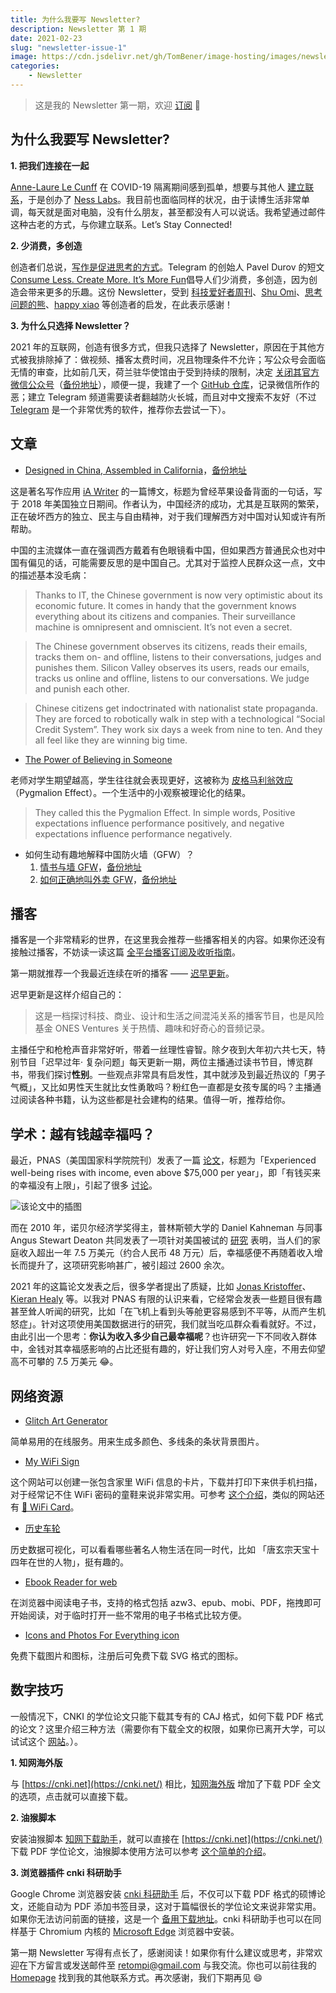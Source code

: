```yaml
---
title: 为什么我要写 Newsletter?
description: Newsletter 第 1 期
date: 2021-02-23
slug: "newsletter-issue-1"
image: https://cdn.jsdelivr.net/gh/TomBener/image-hosting/images/newsletter-1-cover.jpg
categories:
    - Newsletter
---
```


> 这是我的 Newsletter 第一期，欢迎 [订阅](https://newsletter.retompi.com) 👏

## 为什么我要写 Newsletter?

**1. 把我们连接在一起**

[Anne-Laure Le Cunff](https://twitter.com/anthilemoon) 在 COVID-19 隔离期间感到孤单，想要与其他人 [建立联系](https://twitter.com/revue/status/1361692623522660354)，于是创办了 [Ness Labs](https://nesslabs.com/)。我目前也面临同样的状况，由于读博生活非常单调，每天就是面对电脑，没有什么朋友，甚至都没有人可以说话。我希望通过邮件这种古老的方式，与你建立联系。Let’s Stay Connected!

**2. 少消费，多创造**

创造者们总说，[写作是促进思考的方式](https://sspai.com/post/56147)。Telegram 的创始人 Pavel Durov 的短文 [Consume Less. Create More. It’s More Fun](https://telegra.ph/Consume-Less-Create-More-Its-More-Fun-12-04)倡导人们少消费，多创造，因为创造会带来更多的乐趣。这份 Newsletter，受到 [科技爱好者周刊](http://www.ruanyifeng.com/blog/weekly/)、[Shu Omi](https://www.youtube.com/channel/UC525q2RIufHjnaHOuIUFY9A)、[思考问题的熊](https://kaopubear.top/)、[happy xiao](https://happyxiao.com/) 等创造者的启发，在此表示感谢！

**3. 为什么只选择 Newsletter？**

2021 年的互联网，创造有很多方式，但我只选择了 Newsletter，原因在于其他方式被我排除掉了：做视频、播客太费时间，况且物理条件不允许；写公众号会面临无情的审查，比如前几天，荷兰驻华使馆由于受到持续的限制，决定 [关闭其官方微信公众号](https://mp.weixin.qq.com/s/E99UjVh4NMbShfREFyGxWA)（[备份地址](https://archive.vn/SGZtW)），顺便一提，我建了一个 [GitHub 仓库](https://github.com/TomBener/get-rid-of-wechat)，记录微信所作的恶；建立 Telegram 频道需要读者翻越防火长城，而且对中文搜索不友好（不过 [Telegram](https://telegram.org/) 是一个非常优秀的软件，推荐你去尝试一下）。

## 文章

- [Designed in China, Assembled in California](https://ia.net/topics/designed-in-china-assembled-in-california)，[备份地址](https://web.archive.org/web/20210130012842/https://ia.net/topics/designed-in-china-assembled-in-california)

这是著名写作应用 [iA Writer](https://ia.net/writer) 的一篇博文，标题为曾经苹果设备背面的一句话，写于 2018 年美国独立日期间。作者认为，中国经济的成功，尤其是互联网的繁荣，正在破坏西方的独立、民主与自由精神，对于我们理解西方对中国对认知或许有所帮助。

中国的主流媒体一直在强调西方戴着有色眼镜看中国，但如果西方普通民众也对中国有偏见的话，可能需要反思的是中国自己。尤其对于监控人民群众这一点，文中的描述基本没毛病：

> Thanks to IT, the Chinese government is now very optimistic about its economic future. It comes in handy that the government knows everything about its citizens and companies. Their surveillance machine is omnipresent and omniscient. It’s not even a secret.

> The Chinese government observes its citizens, reads their emails, tracks them on- and offline, listens to their conversations, judges and punishes them. Silicon Valley observes its users, reads our emails, tracks us online and offline, listens to our conversations. We judge and punish each other.

> Chinese citizens get indoctrinated with nationalist state propaganda. They are forced to robotically walk in step with a technological “Social Credit System”. They work six days a week from nine to ten. And they all feel like they are winning big time.

- [The Power of Believing in Someone](https://visualwisdom.substack.com/p/the-power-of-believing-in-someone)

老师对学生期望越高，学生往往就会表现更好，这被称为 [皮格马利翁效应](https://zh.wikipedia.org/wiki/皮格马利翁效应)（Pygmalion Effect）。一个生活中的小观察被理论化的结果。

> They called this the Pygmalion Effect. In simple words, Positive expectations influence performance positively, and negative expectations influence performance negatively.

- 如何生动有趣地解释中国防火墙（GFW）？
  1. [情书与墙 GFW](https://watchtower.link/break-the-great-firewall)，[备份地址](https://ipfs.io/ipfs/QmUgbLrJcw4HYLzWPN9EpWxWcYchNw6GHVwzSiABdq6Ptt)
  2. [如何正确地叫外卖 GFW](https://type.cyhsu.xyz/2018/02/how-to-request-a-takeout-behind-a-wall)，[备份地址](https://archive.vn/8sqTf)

## 播客

播客是一个非常精彩的世界，在这里我会推荐一些播客相关的内容。如果你还没有接触过播客，不妨读一读这篇 [全平台播客订阅及收听指南](https://sspai.com/post/57960)。

第一期就推荐一个我最近连续在听的播客 —— [迟早更新](https://podcast.weareones.com/)。

迟早更新是这样介绍自己的：

> 这是一档探讨科技、商业、设计和生活之间混沌关系的播客节目，也是风险基金 ONES Ventures 关于热情、趣味和好奇心的音频记录。

主播任宁和枪枪声音非常好听，带着一丝理性睿智。除夕夜到大年初六共七天，特别节目「迟早过年· 复杂问题」每天更新一期，两位主播通过读书节目，博览群书，带我们探讨**性别**。一些观点非常具有启发性，其中就涉及到最近热议的「男子气概」，又比如男性天生就比女性勇敢吗？粉红色一直都是女孩专属的吗？主播通过阅读各种书籍，认为这些都是社会建构的结果。值得一听，推荐给你。

## 学术：越有钱越幸福吗？

最近，PNAS（美国国家科学院院刊）发表了一篇 [论文](https://www.pnas.org/content/118/4/e2016976118)，标题为「Experienced well-being rises with income, even above $75,000 per year」，即「有钱买来的幸福没有上限」，引起了很多 [讨论](https://twitter.com/kurtjgray/status/1353799699053113344)。

![该论文中的插图](https://cdn.jsdelivr.net/gh/TomBener/image-hosting/images/pnas-income-figure.jpg)

而在 2010 年，诺贝尔经济学奖得主，普林斯顿大学的 Daniel Kahneman 与同事 Angus Stewart Deaton 共同发表了一项针对美国被试的 [研究](https://www.pnas.org/content/107/38/16489) 表明，当人们的家庭收入超出一年 7.5 万美元（约合人民币 48 万元）后，幸福感便不再随着收入增长而提升了，这项研究影响甚广，被引超过 2600 余次。

2021 年的这篇论文发表之后，很多学者提出了质疑，比如 [Jonas Kristoffer](https://lindeloev.net/new-pnas-paper-income-is-a-poor-way-to-improve-well-being)、[Kieran Healy](https://kieranhealy.org/blog/archives/2021/01/26/income-and-happiness) 等。以我对 PNAS 有限的认识来看，它经常会发表一些题目很有趣甚至耸人听闻的研究，比如「在飞机上看到头等舱更容易感到不平等，从而产生机怒症」。针对这项使用美国数据进行的研究，我们就当吃瓜群众看看就好。不过，由此引出一个思考：**你认为收入多少自己最幸福呢**？也许研究一下不同收入群体中，金钱对其幸福感影响的占比还挺有趣的，好让我们穷人对号入座，不用去仰望高不可攀的 7.5 万美元 😂。

## 网络资源

- [Glitch Art Generator](https://type.cyhsu.xyz/2018/02/how-to-request-a-takeout-behind-a-wall)

简单易用的在线服务。用来生成多颜色、多线条的条状背景图片。

- [My WiFi Sign](https://www.mywifisign.com)

这个网站可以创建一张包含家里 WiFi 信息的卡片，下载并打印下来供手机扫描，对于经常记不住 WiFi 密码的童鞋来说非常实用。可参考 [这个介绍](https://www.appinn.com/my-wifi-sign-online)，类似的网站还有 [📶 WiFi Card](https://wificard.bdw.to/)。

- [历史车轮](https://www.lishichelun.com)

历史数据可视化，可以看看哪些著名人物生活在同一时代，比如 「唐玄宗天宝十四年在世的人物」，挺有趣的。

- [Ebook Reader for web](https://www.loudreader.com)

在浏览器中阅读电子书，支持的格式包括 azw3、epub、mobi、PDF，拖拽即可开始阅读，对于临时打开一些不常用的电子书格式比较方便。

- [Icons and Photos For Everything icon](https://thenounproject.com)

免费下载图片和图标，注册后可免费下载 SVG 格式的图标。

## 数字技巧

一般情况下，CNKI 的学位论文只能下载其专有的 CAJ 格式，如何下载 PDF 格式的论文？这里介绍三种方法（需要你有下载全文的权限，如果你已离开大学，可以试试这个 [网站](https://31sanyi.neocities.org/)。）。

**1. 知网海外版**

与 [https://cnki.net](https://cnki.net/) 相比，[知网海外版](https://oversea.cnki.net/) 增加了下载 PDF 全文的选项，点击就可以直接下载。

**2. 油猴脚本**

安装油猴脚本 [知网下载助手](https://greasyfork.org/zh-CN/scripts/371938-知网下载助手)，就可以直接在 [https://cnki.net](https://cnki.net/) 下载 PDF 学位论文，油猴脚本使用方法可以参考 [这个简单的介绍](https://greasyfork.org/zh-CN)。

**3. 浏览器插件 cnki 科研助手**

Google Chrome 浏览器安装 [cnki 科研助手](https://chrome.google.com/webstore/detail/cnki-科研助手/negciknliikcmfcgegchjoemdmllgack) 后，不仅可以下载 PDF 格式的硕博论文，还能自动为 PDF 添加书签目录，这对于篇幅很长的学位论文来说非常实用。如果你无法访问前面的链接，这是一个 [备用下载地址](https://www.extfans.com/accessibility/negciknliikcmfcgegchjoemdmllgack)。cnki 科研助手也可以在同样基于 Chromium 内核的 [Microsoft Edge](https://microsoftedge.microsoft.com/addons/detail/cnki-科研助手/glmlcadjgbjigpnpfffbfiadppilojoj) 浏览器中安装。

第一期 Newsletter 写得有点长了，感谢阅读！如果你有什么建议或思考，非常欢迎在下方留言或发送邮件至 [retompi@gmail.com](mailto:retompi@gmail.com) 与我交流。你也可以前往我的 [Homepage](https://retompi.com) 找到我的其他联系方式。再次感谢，我们下期再见 😄️
